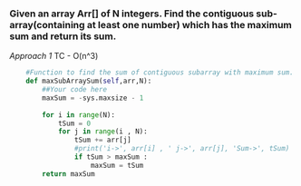 ### Given an array Arr[] of N integers. Find the contiguous sub-array(containing at least one number) which has the maximum sum and return its sum.


*Approach 1*
TC - O(n^3)
``` python
    #Function to find the sum of contiguous subarray with maximum sum.
    def maxSubArraySum(self,arr,N):
        ##Your code here
        maxSum = -sys.maxsize - 1
        
        for i in range(N):
            tSum = 0
            for j in range(i , N):
                tSum += arr[j]
                #print('i->', arr[i] , ' j->', arr[j], 'Sum->', tSum)
                if tSum > maxSum :
                    maxSum = tSum
        return maxSum
```
